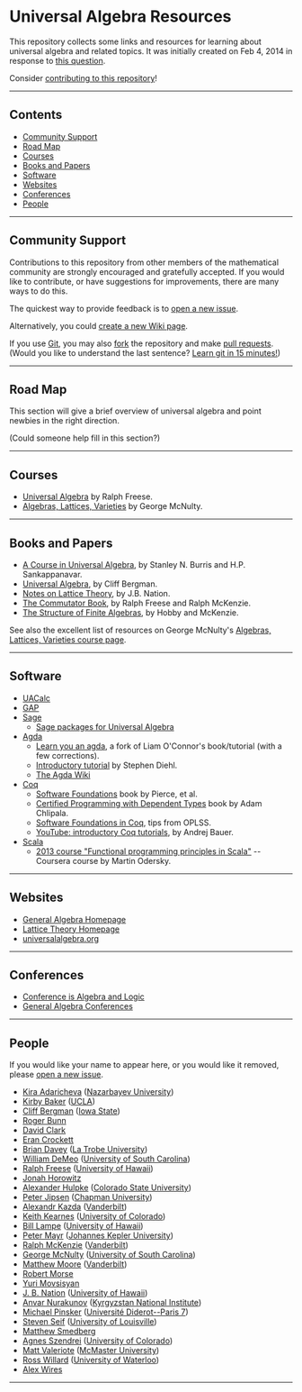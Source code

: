 Universal Algebra Resources
===========================
This repository collects some links and resources for learning about universal
algebra and related topics.  It was initially created on Feb 4, 2014 in response 
to [this question](http://math.stackexchange.com/questions/663823).

Consider [contributing to this repository](#community-support)!

----------------------------------------------------------------

Contents
--------
- [Community Support](#community-support)
- [Road Map](#road-map)
- [Courses](#courses)
- [Books and Papers](#books-and-papers)
- [Software](#software)
- [Websites](#websites)
- [Conferences](#conferences)
- [People](#people)

-----------------------------------------------------------------

Community Support
-----------------
Contributions to this repository from other members of the mathematical community 
are strongly encouraged and gratefully accepted. If you would like to contribute, 
or have suggestions for improvements, there are many ways to do this. 

The quickest way to provide feedback is to [open a new issue][].

Alternatively, you could [create a new Wiki page](https://github.com/UniversalAlgebra/UAResources/wiki/_new).

If you use [Git][], you may also [fork][] the repository and make [pull requests][].  
(Would you like to understand the last sentence? [Learn git in 15 minutes!][])

-----------------------------------------------------------------

Road Map
--------
This section will give a brief overview of universal algebra and point newbies in the right direction.  

(Could someone help fill in this section?)

-----------------------------------------------------------------

Courses
-------
+ [Universal Algebra](http://www.math.hawaii.edu/~ralph/Classes/619/) by Ralph Freese.
+ [Algebras, Lattices, Varieties](http://www.math.sc.edu/~mcnulty/alglatvar/index.html) by George McNulty.

-----------------------------------------------------------------

Books and Papers
----------------
+ [A Course in Universal Algebra](http://www.math.uwaterloo.ca/~snburris/htdocs/ualg.html), by Stanley N. Burris and H.P. Sankappanavar.    
+ [Universal Algebra](http://www.amazon.com/Universal-Algebra-Fundamentals-Selected-Mathematics/dp/1439851298/), by Cliff Bergman.  
+ [Notes on Lattice Theory](http://www.math.hawaii.edu/~jb/books.html), by J.B. Nation.
+ [The Commutator Book](http://math.hawaii.edu/~ralph/Commutator/), by Ralph Freese and Ralph McKenzie.   
+ [The Structure of Finite Algebras](http://www.math.hawaii.edu/~ralph/Classes/619/HobbyMcKenzie-FiniteAlgebras.pdf), by Hobby and McKenzie.

See also the excellent list of resources on George McNulty's 
[Algebras, Lattices, Varieties course page](http://www.math.sc.edu/~mcnulty/alglatvar/index.html).

-----------------------------------------------------------------

Software
--------
+ [UACalc](http://www.uacalc.org/)  
+ [GAP](http://www.gap-system.org)   
+ [Sage](http://www.sagemath.org)  
    - [Sage packages for Universal Algebra](http://math.chapman.edu/~jipsen/sagepkg/)  
+ [Agda](http://wiki.portal.chalmers.se/agda/pmwiki.php?n=Main.HomePage)
    - [Learn you an agda](https://github.com/williamdemeo/learn-you-an-agda), a fork of Liam O'Connor's book/tutorial (with a few corrections).
    - [Introductory tutorial](http://www.stephendiehl.com/posts/agda.html) by Stephen Diehl.
    - [The Agda Wiki](http://wiki.portal.chalmers.se/agda/pmwiki.php?n=Main.HomePage)
+ [Coq](http://coq.inria.fr/)
    - [Software Foundations](http://www.cis.upenn.edu/~bcpierce/sf/) book by Pierce, et al.  
    - [Certified Programming with Dependent Types](http://adam.chlipala.net/cpdt/cpdt.pdf) book by Adam Chlipala.  
    - [Software Foundations in Coq](http://web.cecs.pdx.edu/~apt/coq_hints.html), tips from OPLSS.  
    - [YouTube: introductory Coq tutorials](http://www.youtube.com/watch?v=COe0VTNF2EA&list=PLDD40A96C2ED54E99&feature=share), by Andrej Bauer.  
+ [Scala][]  
    - [2013 course "Functional programming principles in Scala"][] -- Coursera course by Martin Odersky.

-----------------------------------------------------------------

Websites
--------
+ [General Algebra Homepage](http://spot.colorado.edu/~kearnes/ua.html)  
+ [Lattice Theory Homepage](http://math.hawaii.edu/LatThy/)  
+ [universalalgebra.org](http://universalalgebra.org)  

-----------------------------------------------------------------

Conferences
-----------
+ [Conference is Algebra and Logic](https://github.com/UniversalAlgebra/Conferences)  
+ [General Algebra Conferences](http://spot.colorado.edu/~kearnes/conf.html)

-----------------------------------------------------------------

People
------
If you would like your name to appear here, or you would like it removed, please [open a new issue][].

+ [Kira Adaricheva](mailto:kira.adaricheva@nu.edu.kz) ([Nazarbayev University](http://sst.nu.edu.kz/sst/Academics/departments/Mathematics/Mathematics_People/KiraAdaricheva))
+ [Kirby Baker](mailto:baker@math.ucla.edu) ([UCLA](http://www.math.ucla.edu/~baker/))
+ [Cliff Bergman](mailto:cbergman@iastate.edu) ([Iowa State](http://orion.math.iastate.edu/cbergman/))
+ [Roger Bunn](mailto:RogerBunn@missouristate.edu)
+ [David Clark](mailto:clarkd@newpaltz.edu)
+ [Eran Crockett](mailto:crockett@math.binghamton.edu)
+ [Brian Davey](mailto:b.davey@latrobe.edu.au) ([La Trobe University](http://briandavey.ltumathstats.com/))  
+ [William DeMeo](mailto:williamdemeo@gmail.com) ([University of South Carolina](http://williamdemeo.org))
+ [Ralph Freese](mailto:ralphfreese@gmail.com) ([University of Hawaii](http://math.hawaii.edu/~ralph/))
+ [Jonah Horowitz](mailto:jonah.horowitz@gmail.com)
+ [Alexander Hulpke](mailto:ahulpke@gmail.com) ([Colorado State University](http://www.math.colostate.edu/~hulpke/))
+ [Peter Jipsen](mailto:jipsenp@gmail.com) ([Chapman University](http://www1.chapman.edu/~jipsen/))
+ [Alexandr Kazda](mailto:alex.kazda@gmail.com) ([Vanderbilt](http://www.math.vanderbilt.edu/~kazdaa/))
+ [Keith Kearnes](mailto:kearnes@euclid.colorado.edu) ([University of Colorado](http://spot.colorado.edu/~kearnes/))  
+ [Bill Lampe](mailto:bill@math.hawaii.edu) ([University of Hawaii](http://math.hawaii.edu/~bill/))
+ [Peter Mayr](mailto:peter.mayr@jku.at) ([Johannes Kepler University](http://www.jku.at/algebra/content/e151722/index_html))
+ [Ralph McKenzie](rn.mckenzie@vanderbilt.edu) ([Vanderbilt](http://sitemason.vanderbilt.edu/site/czXIYM))
+ [George McNulty](mailto:mcnulty@math.sc.edu) ([University of South Carolina](http://www.math.sc.edu/~mcnulty/))
+ [Matthew Moore](mailto:matthew.d.moore@gmail.com) ([Vanderbilt](http://www.math.vanderbilt.edu/~moorm10/))
+ [Robert Morse](mailto:rfmorse@gmail.com)
+ [Yuri Movsisyan](mailto:yurimovsisyan@yahoo.com)
+ [J. B. Nation](mailto:jb@math.hawaii.edu) ([University of Hawaii](http://math.hawaii.edu/~jb/))   
+ [Anvar Nurakunov](mailto:a.nurakunov@gmail.com) ([Kyrgyzstan National Institute](http://www.mathnet.ru/php/person.phtml?option_lang=eng&personid=29325))
+ [Michael Pinsker](mailto:marula@gmx.at) ([Université Diderot--Paris 7](http://dmg.tuwien.ac.at/pinsker/))
+ [Steven Seif](mailto:steven.seif@louisville.edu) ([University of Louisville](http://www.math.louisville.edu/people/faculty/seif.html))
+ [Matthew Smedberg](mailto:matthewsmedberg@gmail.com)
+ [Agnes Szendrei](mailto:szendrei@euclid.colorado.edu) ([University of Colorado](http://spot.colorado.edu/~szendrei/))
+ [Matt Valeriote](mailto:matt@math.mcmaster.ca) ([McMaster University](http://ms.mcmaster.ca/~matt/))
+ [Ross Willard](mailto:rdwillar@uwaterloo.ca) ([University of Waterloo](http://www.math.uwaterloo.ca/~rdwillar/))  
+ [Alex Wires](mailto:slawkenbergius@hotmail.com)

-----------------------------------------------------------------




[LaTeX]: http://en.wikipedia.org/wiki/LaTeX
[GitHub]: http://en.wikipedia.org/wiki/Github
[Git]: http://en.wikipedia.org/wiki/Git_(software)
[Sage]: http://en.wikipedia.org/wiki/Sage_(mathematics_software)
[Fork]: https://help.github.com/articles/fork-a-repo
[fork]: https://help.github.com/articles/fork-a-repo
[Clone]: http://git-scm.com/book/en/Git-Basics-Getting-a-Git-Repository#Cloning-an-Existing-Repository
[pull requests]: https://help.github.com/articles/using-pull-requests
[pull request]: https://help.github.com/articles/using-pull-requests
[Set up Git]: https://help.github.com/articles/set-up-git
[Commit]: http://rogerdudler.github.io/git-guide/
[Git Help]: https://help.github.com/articles
[The basics of Git in 15 minutes]: http://try.github.io/levels/1/challenges/1
[Learn Git in 15 minutes]: http://try.github.io/levels/1/challenges/1
[15 minute tutorial]: http://try.github.io/levels/1/challenges/1
[A Beginner's Guide to LaTeX]: http://www.cs.princeton.edu/courses/archive/spr10/cos433/Latex/latex-guide.pdf
[LaTeX Guide]: http://en.wikibooks.org/wiki/LaTeX
[Git--the simple guide]: http://rogerdudler.github.io/git-guide/
[GitHub help pages]: https://help.github.com/
[the main reason Git was created]: http://youtu.be/4XpnKHJAok8
[Learn git in 15 minutes!]: http://try.github.io/levels/1/challenges/1
[15 Git minute tutorial]: http://try.github.io/levels/1/challenges/1
[the fa&ccedil;ade]: http://williamdemeo.github.io/LinearAlgebra
[Push]: https://help.github.com/articles/create-a-repo#step-3-push-your-commit
[push]: https://help.github.com/articles/create-a-repo#step-3-push-your-commit
[Scala]: http://www.scala-lang.org/
[Agda]: 
[Coq]: 
[Interactive Theorem Proving for Agda Users]: http://www.cs.swan.ac.uk/~csetzer/lectures/intertheo/07/interactiveTheoremProvingForAgdaUsers.html
[2013 course "Functional programming principles in Scala"]: https://www.coursera.org/course/progfun
[Software Foundations in Coq]: http://web.cecs.pdx.edu/~apt/coq_hints.html
[2011 Course on Type Theory and Coq]: http://www.cs.ru.nl/~freek/courses/tt-2011/
[open a new issue]: https://github.com/UniversalAlgebra/UAResources/issues/new
